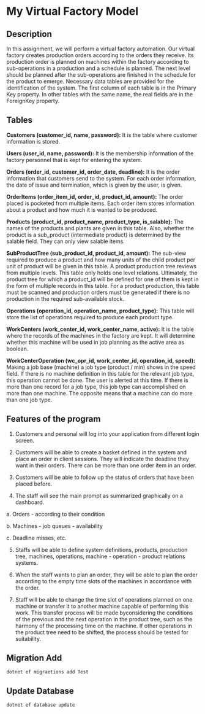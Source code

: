 # My Virtual Factory Model

## Description

In this assignment, we will perform a virtual factory automation. Our virtual factory creates production 
orders according to the orders they receive. Its production order is planned on machines within the 
factory according to sub-operations in a production and a schedule is planned. The next level should 
be planned after the sub-operations are finished in the schedule for the product to emerge. Necessary 
data tables are provided for the identification of the system. The first column of each table is in the 
Primary Key property. In other tables with the same name, the real fields are in the ForeignKey 
property.

## Tables

**Customers (customer_id, name, password):** It is the table where customer information is stored.

**Users (user_id, name, password):** It is the membership information of the factory personnel that is 
kept for entering the system.

**Orders (order_id, customer_id, order_date, deadline):** It is the order information that customers 
send to the system. For each order information, the date of issue and termination, which is given by 
the user, is given.

**OrderItems (order_item_id, order_id, product_id, amount):** The order placed is pocketed from 
multiple items. Each order item stores information about a product and how much it is wanted to be 
produced.

**Products (product_id, product_name, product_type, is_salable):** The names of the products and 
plants are given in this table. Also, whether the product is a sub_product (intermediate product) is 
determined by the salable field. They can only view salable items.

**SubProductTree (sub_product_id, product_id, amount):** The sub-view required to produce a 
product and how many units of the child product per unit of product will be given in this table. A 
product production tree reviews from multiple levels. This table only holds one level relations. 
Ultimately, the product tree for which a product_id will be defined for one of them is kept in the 
form of multiple records in this table. For a product production, this table must be scanned and 
production orders must be generated if there is no production in the required sub-available stock.

**Operations (operation_id, operation_name, product_type):** This table will store the list of 
operations required to produce each product type.

**WorkCenters (work_center_id, work_center_name, active):** It is the table where the records of the 
machines in the factory are kept. It will determine whether this machine will be used in job planning 
as the active area as boolean.

**WorkCenterOperation (wc_opr_id, work_center_id, operation_id, speed):** Making a job base 
(machine) a job type (product / min) shows in the speed field. If there is no machine definition in this 
table for the relevant job type, this operation cannot be done. The user is alerted at this time. If there 
is more than one record for a job type, this job type can accomplished on more than one machine. 
The opposite means that a machine can do more than one job type.

## Features of the program

1. Customers and personal will log into your application from different login screen.

2. Customers will be able to create a basket defined in the system and place an order in client 
sessions. They will indicate the deadline they want in their orders. There can be more than one order item in an order.

3. Customers will be able to follow up the status of orders that have been placed before.

4. The staff will see the main prompt as summarized graphically on a dashboard.

  a. Orders - according to their condition
  
  b. Machines - job queues - availability
  
  c. Deadline misses, etc.
  
5. Staffs will be able to define system definitions, products, production tree, machines, operations, machine - operation - product relations systems.

6. When the staff wants to plan an order, they will be able to plan the order according to the empty time slots of the machines in accordance with the order.

7. Staff will be able to change the time slot of operations planned on one machine or transfer it to another machine capable of performing this work. This transfer process will be made byconsidering the conditions of the previous and the next operation in the product tree, such as the harmony of the processing time on the machine. If other operations in the product tree need to be shifted, the process should be tested for suitability.

## Migration Add

`` dotnet ef migraetions add Test ``

## Update Database

`` dotnet ef database update ``
